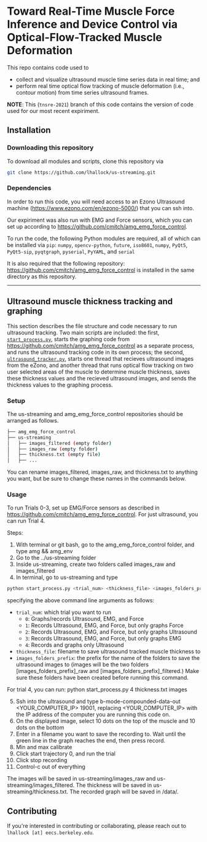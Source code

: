# Toward  Real-Time  Muscle  Force  Inference  and  Device  Control  via Optical-Flow-Tracked  Muscle  Deformation

This repo contains code used to 
- collect and visualize ultrasound muscle time series data in real time; and
- perform real time optical flow tracking of muscle deformation (i.e., contour motion) from time series ultrasound frames.

**NOTE**: This (`tnsre-2021`) branch of this code contains the version of code used for our most recent expiriment. 

## Installation

### Downloading this repository

To download all modules and scripts, clone this repository via

```bash
git clone https://github.com/lhallock/us-streaming.git
```

### Dependencies

In order to run this code, you will need access to an Ezono Ultrasound machine (https://www.ezono.com/en/ezono-5000/) that you can ssh into.

Our expiriment was also run with EMG and Force sensors, which you can set up according to https://github.com/cmitch/amg_emg_force_control.

To run the code, the following Python modules are required, all of which can be installed via `pip`: 
`numpy`, `opencv-python`, `future`, `iso8601`, `numpy`, `PyQt5`, `PyQt5-sip`, `pyqtgraph`, `pyserial`, `PyYAML`, and `serial`

It is also required that the following repository: https://github.com/cmitch/amg_emg_force_control is installed in the same directory as this repository.

---

## Ultrasound muscle thickness tracking and graphing

This section describes the file structure and code necessary to run ultrasound tracking. Two main scripts are included: the first, [`start_process.py`](start_process.py), starts the graphing code from https://github.com/cmitch/amg_emg_force_control as a separate process, and runs the ultrasound tracking code in its own process; the second, [`ultrasound_tracker.py`](ultrasound_tracker.py), starts one thread that recieves ultrasound images from the eZono, and another thread that runs optical flow tracking on two user selected areas of the muscle to determine muscle thickness, saves these thickness values and the recieved ultrasound images, and sends the thickness values to the graphing process.

### Setup

The us-streaming and amg_emg_force_control repositories should be arranged as follows.
```bash
├── amg_emg_force_control
├── us-streaming
│   ├── images_filtered (empty folder)   
│   ├── images_raw (empty folder)
│   ├── thickness.txt (empty file)
│   ├── ...
```

You can rename images_filtered, images_raw, and thickness.txt to anything you want, but be sure to change these names in the commands below.

### Usage

To run Trials 0-3, set up EMG/Force sensors as described in https://github.com/cmitch/amg_emg_force_control. 
For just ultrasound, you can run Trial 4. 

Steps:
1. With terminal or git bash, go to the amg_emg_force_control folder, and type amg && amg_env
3. Go to the ../us-streaming folder
4. Inside us-streaming, create two folders called images_raw and images_filtered
4. In terminal, go to us-streaming and type 
```bash
python start_process.py <trial_num> <thickness_file> <images_folders_prefix>
```
specifying the above command line arguments as follows:
- `trial_num`: which trial you want to run
  - `0`: Graphs/records Ultrasound, EMG, and Force
  - `1`: Records Ultrasound, EMG, and Force, but only graphs Force
  - `2`: Records Ultrasound, EMG, and Force, but only graphs Ultrasound
  - `3`: Records Ultrasound, EMG, and Force, but only graphs EMG
  - `4`: Records and graphs only Ultrasound
- `thickness_file`: filename to save ultrasound tracked muscle thickness to 
- `images_folders_prefix`: the prefix for the name of the folders to save the ultrasound images to (images will be the two folders [images_folders_prefix]_raw and [images_folders_prefix]_filtered.) Make sure these folders have been created before running this command.

For trial 4, you can run:
python start_process.py 4 thickness.txt images

5. Ssh into the ultrasound and type b-mode-compounded-data-out <YOUR_COMPUTER_IP> 19001, replacing <YOUR_COMPUTER_IP> with the IP address of the computer you are running this code on.
6. On the displayed image, select 10 dots on the top of the muscle and 10 dots on the bottom
7. Enter in a filename you want to save the recording to. Wait until the green line in the graph reaches the end, then press record.
8. Min and max calibrate
9. Click start trajectory 0, and run the trial
10. Click stop recording
11. Control-c out of everything

The images will be saved in us-streaming/images_raw and us-streaming/images_filtered. The thickness will be saved in us-streaming/thickness.txt. The recorded graph will be saved in /data/.

## Contributing

If you're interested in contributing or collaborating, please reach out to `lhallock [at] eecs.berkeley.edu`. 


